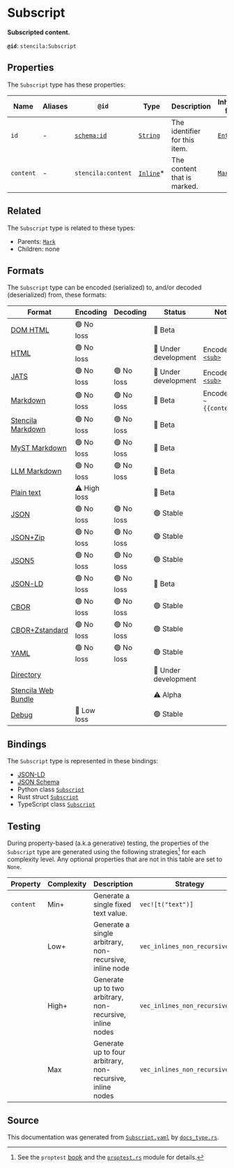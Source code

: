 # Subscript

**Subscripted content.**

**`@id`**: `stencila:Subscript`

## Properties

The `Subscript` type has these properties:

| Name      | Aliases | `@id`                                | Type                                                                                              | Description                   | Inherited from                                                                                   |
| --------- | ------- | ------------------------------------ | ------------------------------------------------------------------------------------------------- | ----------------------------- | ------------------------------------------------------------------------------------------------ |
| `id`      | -       | [`schema:id`](https://schema.org/id) | [`String`](https://github.com/stencila/stencila/blob/main/docs/reference/schema/data/string.md)   | The identifier for this item. | [`Entity`](https://github.com/stencila/stencila/blob/main/docs/reference/schema/other/entity.md) |
| `content` | -       | `stencila:content`                   | [`Inline`](https://github.com/stencila/stencila/blob/main/docs/reference/schema/prose/inline.md)* | The content that is marked.   | [`Mark`](https://github.com/stencila/stencila/blob/main/docs/reference/schema/prose/mark.md)     |

## Related

The `Subscript` type is related to these types:

- Parents: [`Mark`](https://github.com/stencila/stencila/blob/main/docs/reference/schema/prose/mark.md)
- Children: none

## Formats

The `Subscript` type can be encoded (serialized) to, and/or decoded (deserialized) from, these formats:

| Format                                                                                               | Encoding     | Decoding  | Status              | Notes                                                                                            |
| ---------------------------------------------------------------------------------------------------- | ------------ | --------- | ------------------- | ------------------------------------------------------------------------------------------------ |
| [DOM HTML](https://github.com/stencila/stencila/blob/main/docs/reference/formats/dom.html.md)        | 🟢 No loss    |           | 🔶 Beta              |                                                                                                  |
| [HTML](https://github.com/stencila/stencila/blob/main/docs/reference/formats/html.md)                | 🟢 No loss    |           | 🚧 Under development | Encoded as [`<sub>`](https://developer.mozilla.org/en-US/docs/Web/HTML/Element/sub)              |
| [JATS](https://github.com/stencila/stencila/blob/main/docs/reference/formats/jats.md)                | 🟢 No loss    | 🟢 No loss | 🚧 Under development | Encoded as [`<sub>`](https://jats.nlm.nih.gov/articleauthoring/tag-library/1.3/element/sub.html) |
| [Markdown](https://github.com/stencila/stencila/blob/main/docs/reference/formats/markdown.md)        | 🟢 No loss    | 🟢 No loss | 🔶 Beta              | Encoded as `~{{content}}~`                                                                       |
| [Stencila Markdown](https://github.com/stencila/stencila/blob/main/docs/reference/formats/smd.md)    | 🟢 No loss    | 🟢 No loss | 🔶 Beta              |                                                                                                  |
| [MyST Markdown](https://github.com/stencila/stencila/blob/main/docs/reference/formats/myst.md)       | 🟢 No loss    | 🟢 No loss | 🔶 Beta              |                                                                                                  |
| [LLM Markdown](https://github.com/stencila/stencila/blob/main/docs/reference/formats/llmd.md)        | 🟢 No loss    | 🟢 No loss | 🔶 Beta              |                                                                                                  |
| [Plain text](https://github.com/stencila/stencila/blob/main/docs/reference/formats/text.md)          | ⚠️ High loss |           | 🔶 Beta              |                                                                                                  |
| [JSON](https://github.com/stencila/stencila/blob/main/docs/reference/formats/json.md)                | 🟢 No loss    | 🟢 No loss | 🟢 Stable            |                                                                                                  |
| [JSON+Zip](https://github.com/stencila/stencila/blob/main/docs/reference/formats/json.zip.md)        | 🟢 No loss    | 🟢 No loss | 🟢 Stable            |                                                                                                  |
| [JSON5](https://github.com/stencila/stencila/blob/main/docs/reference/formats/json5.md)              | 🟢 No loss    | 🟢 No loss | 🟢 Stable            |                                                                                                  |
| [JSON-LD](https://github.com/stencila/stencila/blob/main/docs/reference/formats/jsonld.md)           | 🟢 No loss    | 🟢 No loss | 🔶 Beta              |                                                                                                  |
| [CBOR](https://github.com/stencila/stencila/blob/main/docs/reference/formats/cbor.md)                | 🟢 No loss    | 🟢 No loss | 🟢 Stable            |                                                                                                  |
| [CBOR+Zstandard](https://github.com/stencila/stencila/blob/main/docs/reference/formats/cbor.zstd.md) | 🟢 No loss    | 🟢 No loss | 🟢 Stable            |                                                                                                  |
| [YAML](https://github.com/stencila/stencila/blob/main/docs/reference/formats/yaml.md)                | 🟢 No loss    | 🟢 No loss | 🟢 Stable            |                                                                                                  |
| [Directory](https://github.com/stencila/stencila/blob/main/docs/reference/formats/directory.md)      |              |           | 🚧 Under development |                                                                                                  |
| [Stencila Web Bundle](https://github.com/stencila/stencila/blob/main/docs/reference/formats/swb.md)  |              |           | ⚠️ Alpha            |                                                                                                  |
| [Debug](https://github.com/stencila/stencila/blob/main/docs/reference/formats/debug.md)              | 🔷 Low loss   |           | 🟢 Stable            |                                                                                                  |

## Bindings

The `Subscript` type is represented in these bindings:

- [JSON-LD](https://stencila.org/Subscript.jsonld)
- [JSON Schema](https://stencila.org/Subscript.schema.json)
- Python class [`Subscript`](https://github.com/stencila/stencila/blob/main/python/python/stencila/types/subscript.py)
- Rust struct [`Subscript`](https://github.com/stencila/stencila/blob/main/rust/schema/src/types/subscript.rs)
- TypeScript class [`Subscript`](https://github.com/stencila/stencila/blob/main/ts/src/types/Subscript.ts)

## Testing

During property-based (a.k.a generative) testing, the properties of the `Subscript` type are generated using the following strategies[^1] for each complexity level. Any optional properties that are not in this table are set to `None`.

| Property  | Complexity | Description                                                | Strategy                       |
| --------- | ---------- | ---------------------------------------------------------- | ------------------------------ |
| `content` | Min+       | Generate a single fixed text value.                        | `vec![t("text")]`              |
|           | Low+       | Generate a single arbitrary, non-recursive, inline node    | `vec_inlines_non_recursive(1)` |
|           | High+      | Generate up to two arbitrary, non-recursive, inline nodes  | `vec_inlines_non_recursive(2)` |
|           | Max        | Generate up to four arbitrary, non-recursive, inline nodes | `vec_inlines_non_recursive(4)` |

## Source

This documentation was generated from [`Subscript.yaml`](https://github.com/stencila/stencila/blob/main/schema/Subscript.yaml) by [`docs_type.rs`](https://github.com/stencila/stencila/blob/main/rust/schema-gen/src/docs_type.rs).

[^1]: See the `proptest` [book](https://proptest-rs.github.io/proptest/) and the [`proptest.rs`](https://github.com/stencila/stencila/blob/main/rust/schema/src/proptests.rs) module for details.
